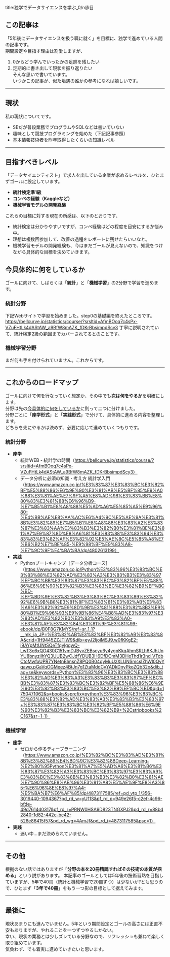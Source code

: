 title:独学でデータサイエンスを学ぶ_0/n歩目

## この記事は
「5年後にデータサイエンスを扱う職に就く」を目標に、独学で進めている人間の記事です。  
期間設定や目指す理由は割愛しますが、  
1. 0からどう学んでいったかの足跡を残したい  
2. 定期的に書き出して現状を振り返りたい  
そんな思いで書いています。  
いつかこの記事が、似た境遇の誰かの参考になれば嬉しいです。

---

## 現状
私の現状についてです。
- SEだが普段業務でプログラムやSQLなどは書いていない
- 趣味として競技プログラミングを始めた（下記記事参照）
- 基本情報技術者を昨年取得したくらいの知識レベル

---

## 目指すべきレベル
「データサイエンティスト」で求人を出している企業が求めるレベルを、ひとまずゴールに設定しています。
- **統計検定準1級**
- **コンペの経験（Kaggleなど）**
- **機械学習モデルの開発経験**

これらの目標に対する現在の所感は、以下のとおりです、
- 統計検定は分かりやすいですが、コンペ経験はどの程度を目安にするか悩み中。  
- 理想は複数回参加して、改善の過程をレポートに残せたらいいなと。  
- 機械学習モデルの開発経験も、今はまだゴールが見えないので、知識をつけながら具体的な目標を決めていきます。

## 今具体的に何をしているか
ゴールに向けて、しばらくは「**統計**」と「**機械学習**」の2分野で学習を進めます。

### 統計分野
下記Webサイトで学習を始めました。step0の基礎編を終えたところです。
https://bellcurve.jp/statistics/course/?srsltid=AfmBOoq7c4sPx-VZuFHtLk4dAStAW_a9BfW8mAZK_fDKrBbsimpdScy3
丁寧に説明されていて、統計検定2級の範囲までカバーされてるとのことです。

### 機械学習分野
まだ何も手を付けられていません。これからです。

---

## これからのロードマップ
ゴールに向けて何を行なっていく想定か、その中でも**次は何をやるか**を明確にします。  
分野は先の[今具体的に何をしているか](#今具体的に何をしているか)に則って二つに分けました。  
分野ごとに「**座学形式**」と「**実践形式**」で分けて、具体的に進める内容を整理します。  
どちらを先にやるかは決めず、必要に応じて進めていくつもりです。


### 統計分野
- **座学**
	- 統計WEB - 統計学の時間（https://bellcurve.jp/statistics/course/?srsltid=AfmBOoq7c4sPx-VZuFHtLk4dAStAW_a9BfW8mAZK_fDKrBbsimpdScy3）
	- データ分析に必須の知識・考え方 統計学入門（https://www.amazon.co.jp/%E3%83%87%E3%83%BC%E3%82%BF%E5%88%86%E6%9E%90%E3%81%AB%E5%BF%85%E9%A0%88%E3%81%AE%E7%9F%A5%E8%AD%98%E3%83%BB%E8%80%83%E3%81%88%E6%96%B9-%E7%B5%B1%E8%A8%88%E5%AD%A6%E5%85%A5%E9%96%80-%E4%BB%AE%E8%AA%AC%E6%A4%9C%E5%AE%9A%E3%81%8B%E3%82%89%E7%B5%B1%E8%A8%88%E3%83%A2%E3%83%87%E3%83%AA%E3%83%B3%E3%82%B0%E3%81%BE%E3%81%A7%E9%87%8D%E8%A6%81%E3%83%88%E3%83%94%E3%83%83%E3%82%AF%E3%82%92%E5%AE%8C%E5%85%A8%E7%B6%B2%E7%BE%85-%E9%98%BF%E9%83%A8-%E7%9C%9F%E4%BA%BA/dp/4802613199）
- **実践**
	- Pythonブートキャンプ［データ分析コース］（https://www.amazon.co.jp/Python%E3%83%96%E3%83%BC%E3%83%88%E3%82%AD%E3%83%A3%E3%83%B3%E3%83%97%EF%BC%BB%E3%83%87%E3%83%BC%E3%82%BF%E5%88%86%E6%9E%90%E3%82%B3%E3%83%BC%E3%82%B9%EF%BC%BD-%EF%BD%9E%E3%82%B3%E3%83%BC%E3%83%89%E3%82%92%E6%9B%B8%E3%81%8F%E3%83%81%E3%82%AB%E3%83%A9%E3%82%92%E9%8D%9B%E3%81%88%E3%82%8B3%E9%80%B1%E9%96%93%E9%9B%86%E4%B8%AD%E3%83%97%E3%83%AD%E3%82%B0%E3%83%A9%E3%83%A0-%E3%81%AF%E3%82%84%E3%81%9F%E3%81%99-ebook/dp/B0F8G7KMYS/ref=sr_1_1?__mk_ja_JP=%E3%82%AB%E3%82%BF%E3%82%AB%E3%83%8A&crid=1H9445ZZJTIW9&dib=eyJ2IjoiMSJ9.w0fKKgE2-i9AYpMtUNtSQeTfqylggwQ-LwT3c6xQO430C151vmDJByvZEBscyu6y4ygpKkqAhmSRLh6KJhUnYU8bnyziIhYQ3UUB2wCJdfYDUB3H6DfDCmM3DHoThd1r3nd_VTdbCtoMwfxUPR7YNetnBImsnZ8PQ0B04dyMuUzXLUNSmcsIZhWl0QvYqawp.pGaVqOGMeez4BtJn7g1ZtaMddCvYADkDnyPkoZQb32o&dib_tag=se&keywords=Python%E3%83%96%E3%83%BC%E3%83%88%E3%82%AD%E3%83%A3%E3%83%B3%E3%83%97%EF%BC%BB%E3%83%87%E3%83%BC%E3%82%BF%E5%88%86%E6%9E%90%E3%82%B3%E3%83%BC%E3%82%B9%EF%BC%BD&qid=1750471062&s=books&sprefix=python%E3%83%96%E3%83%BC%E3%83%88%E3%82%AD%E3%83%A3%E3%83%B3%E3%83%97+%E3%83%87%E3%83%BC%E3%82%BF%E5%88%86%E6%9E%90%E3%82%B3%E3%83%BC%E3%82%B9+%2Cstripbooks%2C167&sr=1-1）

### 機械学習
- **座学**
	- ゼロから作るディープラーニング（https://www.amazon.co.jp/%E3%82%BC%E3%83%AD%E3%81%8B%E3%82%89%E4%BD%9C%E3%82%8BDeep-Learning-%E2%80%95Python%E3%81%A7%E5%AD%A6%E3%81%B6%E3%83%87%E3%82%A3%E3%83%BC%E3%83%97%E3%83%A9%E3%83%BC%E3%83%8B%E3%83%B3%E3%82%B0%E3%81%AE%E7%90%86%E8%AB%96%E3%81%A8%E5%AE%9F%E8%A3%85-%E6%96%8E%E8%97%A4-%E5%BA%B7%E6%AF%85/dp/4873117585/ref=pd_vtp_1/356-3019440-1094367?pd_rd_w=yU11S&pf_rd_p=949e26f5-c2ef-4c96-bfde-49d7614d0317&pf_rd_r=PRNW0HSA9D823TNGXPJ2&pd_rd_r=88bd2840-1d82-442e-bc42-526e86415f57&pd_rd_wg=4AmJf&pd_rd_i=4873117585&psc=1）
- **実践**
	- 迷い中…まだ決められていません。

---

## その他
根拠のない話ではありますが「**分野の本を20冊精読すればその技術の本質が掴める**」という説があります。
本記事のゴールとしては5年後の技術習熟を目指していますが、5年で40冊（統計と機械学習で20冊ずつ）は少ないか?とも思うので、ひとまず「**3年で40冊**」をもう一つ影の目標として据えてみます。

---

## 最後に

現状あまりにも進んでいません。5年という期間設定とゴールの高さには正直不安もありますが、やれることを一つずつやるしかない。  
幸い、現状の業務とは少しズレている分野なので、リフレッシュも兼ねて楽しく取り組めています。  
気負わず、でも着実に進めていきたいと思います。